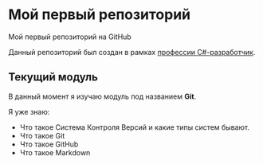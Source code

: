 # Мой первый репозиторий
Мой первый репозиторий на GitHub

Данный репозиторий был создан в рамках [профессии C#-разработчик](https://skillfactory.ru/csharp).

## Текущий модуль
В данный момент я изучаю модуль под названием **Git**.

Я уже знаю:
* Что такое Система Контроля Версий и какие типы систем бывают.
* Что такое Git
* Что такое GitHub
* Что такое Markdown
